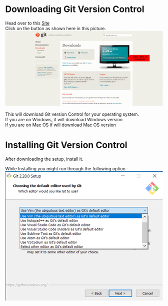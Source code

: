 # Downloading Git Version Control

Head over to this [Site](https://git-scm.com/download)<br>
Click on the button as shown here in this picture.<br>
![Downloading Git](/Assets/Downloading%20Git%20Repo.png)

This will download Git version Control for your operating system.<br>
If you are on Windows, it will download Windows version<br>
If you are on Mac OS if will download Mac OS version<br>

# Installing Git Version Control

After downloading the setup, install it.

While Installing you might run through the following option -<br>
![Editor Choice](/Assets/Selecting%20Git's%20Editor.png)
